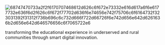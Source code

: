 ![68747470733a2f2f6170707468612d626c6f672e73332e616d617a6f6e6177732e636f6d2f626c6f672f77702d636f6e74656e742f75706c6f6164732f323031392f31312f736b696c6c732d666f722d66726f6e742d656e642d6261636b2d656e642d646576656c6f7065722e6](https://github.com/user-attachments/assets/96129396-e845-437a-8cd1-666673fcfdbc)

transforming the educational experience in underserved and rural communities through smart digital innovation.
